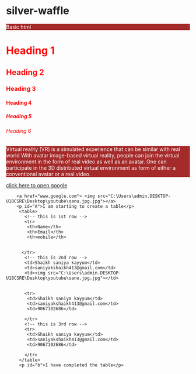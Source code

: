 # silver-waffle
Basic html

<html>
    <head>
<title> hello youtube </title>
<style> 
.decorate
{color:red;}
h5{color:blue;}
p{
  background-color:brown;
  color:white;
}
img{
width:100px;
height:100px;
}
#a{
  background-color:rgb(49, 0, 128);

}
#b{
background-color:blue
}


</style>
    </head>
    <body>
        <!-- these are six headings -->
      <h1 class="decorate">   Heading 1</h1>   
      <h2 class="decorate">   Heading 2</h2>   
      <h3 class="decorate">   Heading 3</h3>   
      <h4 class="decorate">   Heading 4</h4>   
      <h5 class="decorate">   Heading 5</h5>   
      <h6 class="decorate">   Heading 6</h6> 
      <p> Virtual reality (VR) is a simulated experience that can be similar with real world 
        With avatar image-based virtual reality, people can join the virtual environment in the form of real video as well as an avatar. 
        One can participate in the 3D distributed virtual environment as form of either a conventional avatar or a real video. 
        </p>   
        <a href="www.google.com"> click here to open google</a>
       
        <a href="www.google.com"> <img src="C:\Users\admin.DESKTOP-U18CSRE\Desktop\youtube\sanu.jpg.jpg"></a>
        <p id="A">I am starting to create a table</p>
         <table> 
           <!-- this is 1st row -->
           <tr> 
            <th>Name</th>
            <th>Email</th>
            <th>mobile</th>
      
         
          </tr>
           <!-- this is 2nd row -->
           <td>Shaikh saniya kayyum</td>
           <td>saniyakshaikh413@gmail.com</td>
           <td><img src="C:\Users\admin.DESKTOP-U18CSRE\Desktop\youtube\sanu.jpg.jpg"></td>

           
           <tr>
            <td>Shaikh saniya kayyum</td>
            <td>saniyakshaikh413@gmail.com</td>
            <td>9067102686</td>

           </tr>
           <!-- this is 3rd row -->
           <tr>
            <td>Shaikh saniya kayyum</td>
            <td>saniyakshaikh413@gmail.com</td>
            <td>9067102686</td>

           </tr>
         </table>
         <p id="b">I have completed the table</p>
 </body>
</html>
